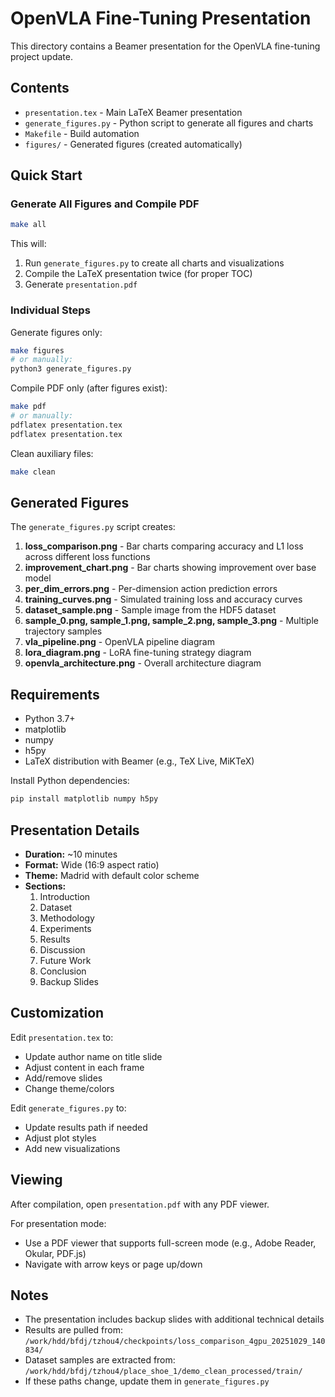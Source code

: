 # OpenVLA Fine-Tuning Presentation

This directory contains a Beamer presentation for the OpenVLA fine-tuning project update.

## Contents

- `presentation.tex` - Main LaTeX Beamer presentation
- `generate_figures.py` - Python script to generate all figures and charts
- `Makefile` - Build automation
- `figures/` - Generated figures (created automatically)

## Quick Start

### Generate All Figures and Compile PDF

```bash
make all
```

This will:
1. Run `generate_figures.py` to create all charts and visualizations
2. Compile the LaTeX presentation twice (for proper TOC)
3. Generate `presentation.pdf`

### Individual Steps

Generate figures only:
```bash
make figures
# or manually:
python3 generate_figures.py
```

Compile PDF only (after figures exist):
```bash
make pdf
# or manually:
pdflatex presentation.tex
pdflatex presentation.tex
```

Clean auxiliary files:
```bash
make clean
```

## Generated Figures

The `generate_figures.py` script creates:

1. **loss_comparison.png** - Bar charts comparing accuracy and L1 loss across different loss functions
2. **improvement_chart.png** - Bar charts showing improvement over base model
3. **per_dim_errors.png** - Per-dimension action prediction errors
4. **training_curves.png** - Simulated training loss and accuracy curves
5. **dataset_sample.png** - Sample image from the HDF5 dataset
6. **sample_0.png, sample_1.png, sample_2.png, sample_3.png** - Multiple trajectory samples
7. **vla_pipeline.png** - OpenVLA pipeline diagram
8. **lora_diagram.png** - LoRA fine-tuning strategy diagram
9. **openvla_architecture.png** - Overall architecture diagram

## Requirements

- Python 3.7+
- matplotlib
- numpy
- h5py
- LaTeX distribution with Beamer (e.g., TeX Live, MiKTeX)

Install Python dependencies:
```bash
pip install matplotlib numpy h5py
```

## Presentation Details

- **Duration:** ~10 minutes
- **Format:** Wide (16:9 aspect ratio)
- **Theme:** Madrid with default color scheme
- **Sections:**
  1. Introduction
  2. Dataset
  3. Methodology
  4. Experiments
  5. Results
  6. Discussion
  7. Future Work
  8. Conclusion
  9. Backup Slides

## Customization

Edit `presentation.tex` to:
- Update author name on title slide
- Adjust content in each frame
- Add/remove slides
- Change theme/colors

Edit `generate_figures.py` to:
- Update results path if needed
- Adjust plot styles
- Add new visualizations

## Viewing

After compilation, open `presentation.pdf` with any PDF viewer.

For presentation mode:
- Use a PDF viewer that supports full-screen mode (e.g., Adobe Reader, Okular, PDF.js)
- Navigate with arrow keys or page up/down

## Notes

- The presentation includes backup slides with additional technical details
- Results are pulled from: `/work/hdd/bfdj/tzhou4/checkpoints/loss_comparison_4gpu_20251029_140834/`
- Dataset samples are extracted from: `/work/hdd/bfdj/tzhou4/place_shoe_1/demo_clean_processed/train/`
- If these paths change, update them in `generate_figures.py`

